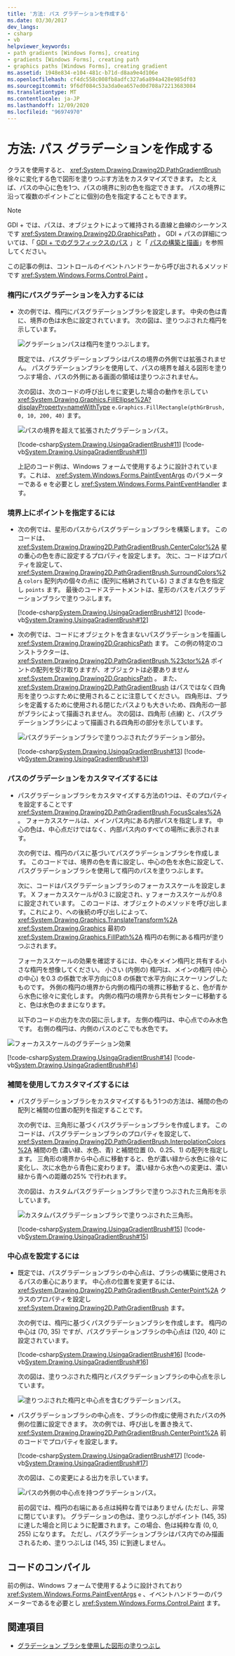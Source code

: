 ```yaml
---
title: '方法: パス グラデーションを作成する'
ms.date: 03/30/2017
dev_langs:
- csharp
- vb
helpviewer_keywords:
- path gradients [Windows Forms], creating
- gradients [Windows Forms], creating path
- graphics paths [Windows Forms], creating gradient
ms.assetid: 1948e834-e104-481c-b71d-d8aa9e4d106e
ms.openlocfilehash: cf4dc558c008fb8adfc327a6a894a428e985df03
ms.sourcegitcommit: 9f6df084c53a3da0ea657ed0d708a72213683084
ms.translationtype: MT
ms.contentlocale: ja-JP
ms.lasthandoff: 12/09/2020
ms.locfileid: "96974970"
---
```

# <a name="how-to-create-a-path-gradient"></a>方法: パス グラデーションを作成する
クラスを使用すると、 <xref:System.Drawing.Drawing2D.PathGradientBrush> 徐々に変化する色で図形を塗りつぶす方法をカスタマイズできます。 たとえば、パスの中心に色を1つ、パスの境界に別の色を指定できます。 パスの境界に沿って複数のポイントごとに個別の色を指定することもできます。  
  
> [!NOTE]
> GDI + では、パスは、オブジェクトによって維持される直線と曲線のシーケンスです <xref:System.Drawing.Drawing2D.GraphicsPath> 。 GDI + パスの詳細については、「 [GDI + でのグラフィックスのパス](graphics-paths-in-gdi.md) 」と「 [パスの構築と描画](constructing-and-drawing-paths.md)」を参照してください。  

この記事の例は、コントロールのイベントハンドラーから呼び出されるメソッドです <xref:System.Windows.Forms.Control.Paint> 。  

### <a name="to-fill-an-ellipse-with-a-path-gradient"></a>楕円にパスグラデーションを入力するには  
  
- 次の例では、楕円にパスグラデーションブラシを設定します。 中央の色は青に、境界の色は水色に設定されています。 次の図は、塗りつぶされた楕円を示しています。  
  
     ![グラデーションパスは楕円を塗りつぶします。](./media/how-to-create-a-path-gradient/gradient-path-filled-ellipse.png)  
  
     既定では、パスグラデーションブラシはパスの境界の外側では拡張されません。 パスグラデーションブラシを使用して、パスの境界を越える図形を塗りつぶす場合、パスの外側にある画面の領域は塗りつぶされません。  
  
     次の図は、次のコードの呼び出しをに変更した場合の動作を示してい <xref:System.Drawing.Graphics.FillEllipse%2A?displayProperty=nameWithType> `e.Graphics.FillRectangle(pthGrBrush, 0, 10, 200, 40)` ます。  
  
     ![パスの境界を超えて拡張されたグラデーションパス。](./media/how-to-create-a-path-gradient/gradient-path-extended-beyond-boundary.png)  
  
     [!code-csharp[System.Drawing.UsingaGradientBrush#11](~/samples/snippets/csharp/VS_Snippets_Winforms/System.Drawing.UsingaGradientBrush/CS/Class1.cs#11)]
     [!code-vb[System.Drawing.UsingaGradientBrush#11](~/samples/snippets/visualbasic/VS_Snippets_Winforms/System.Drawing.UsingaGradientBrush/VB/Class1.vb#11)]  
  
     上記のコード例は、Windows フォームで使用するように設計されています。これは、 <xref:System.Windows.Forms.PaintEventArgs> のパラメーターである e を必要とし <xref:System.Windows.Forms.PaintEventHandler> ます。  
  
### <a name="to-specify-points-on-the-boundary"></a>境界上にポイントを指定するには  
  
- 次の例では、星形のパスからパスグラデーションブラシを構築します。 このコードは、 <xref:System.Drawing.Drawing2D.PathGradientBrush.CenterColor%2A> 星の重心の色を赤に設定するプロパティを設定します。 次に、コードはプロパティを設定して、 <xref:System.Drawing.Drawing2D.PathGradientBrush.SurroundColors%2A> `colors` 配列内の個々の点に (配列に格納されている) さまざまな色を指定し `points` ます。 最後のコードステートメントは、星形のパスをパスグラデーションブラシで塗りつぶします。  
  
     [!code-csharp[System.Drawing.UsingaGradientBrush#12](~/samples/snippets/csharp/VS_Snippets_Winforms/System.Drawing.UsingaGradientBrush/CS/Class1.cs#12)]
     [!code-vb[System.Drawing.UsingaGradientBrush#12](~/samples/snippets/visualbasic/VS_Snippets_Winforms/System.Drawing.UsingaGradientBrush/VB/Class1.vb#12)]  
  
- 次の例では、コードにオブジェクトを含まないパスグラデーションを描画し <xref:System.Drawing.Drawing2D.GraphicsPath> ます。 この例の特定のコンストラクターは、 <xref:System.Drawing.Drawing2D.PathGradientBrush.%23ctor%2A> ポイントの配列を受け取りますが、オブジェクトは必要ありません <xref:System.Drawing.Drawing2D.GraphicsPath> 。 また、 <xref:System.Drawing.Drawing2D.PathGradientBrush> はパスではなく四角形を塗りつぶすために使用されることに注意してください。 四角形は、ブラシを定義するために使用される閉じたパスよりも大きいため、四角形の一部がブラシによって描画されません。 次の図は、四角形 (点線) と、パスグラデーションブラシによって描画される四角形の部分を示しています。
  
     ![パスグラデーションブラシで塗りつぶされたグラデーション部分。](./media/how-to-create-a-path-gradient/gradient-painted-path-gradient-brush.png)  
  
     [!code-csharp[System.Drawing.UsingaGradientBrush#13](~/samples/snippets/csharp/VS_Snippets_Winforms/System.Drawing.UsingaGradientBrush/CS/Class1.cs#13)]
     [!code-vb[System.Drawing.UsingaGradientBrush#13](~/samples/snippets/visualbasic/VS_Snippets_Winforms/System.Drawing.UsingaGradientBrush/VB/Class1.vb#13)]  
  
### <a name="to-customize-a-path-gradient"></a>パスのグラデーションをカスタマイズするには  
  
- パスグラデーションブラシをカスタマイズする方法の1つは、そのプロパティを設定することです <xref:System.Drawing.Drawing2D.PathGradientBrush.FocusScales%2A> 。 フォーカススケールは、メインパス内にある内部パスを指定します。 中心の色は、中心点だけではなく、内部パス内のすべての場所に表示されます。  
  
     次の例では、楕円のパスに基づいてパスグラデーションブラシを作成します。 このコードでは、境界の色を青に設定し、中心の色を水色に設定して、パスグラデーションブラシを使用して楕円のパスを塗りつぶします。  
  
     次に、コードはパスグラデーションブラシのフォーカススケールを設定します。 X フォーカススケールが0.3 に設定され、y フォーカススケールが0.8 に設定されています。 このコードは、オブジェクトのメソッドを呼び出します。これにより、への後続の呼び出しによって、 <xref:System.Drawing.Graphics.TranslateTransform%2A> <xref:System.Drawing.Graphics> 最初の <xref:System.Drawing.Graphics.FillPath%2A> 楕円の右側にある楕円が塗りつぶされます。  
  
     フォーカススケールの効果を確認するには、中心をメイン楕円と共有する小さな楕円を想像してください。 小さい (内側の) 楕円は、メインの楕円 (中心の中心) を0.3 の係数で水平方向に0.8 の係数で水平方向にスケーリングしたものです。 外側の楕円の境界から内側の楕円の境界に移動すると、色が青から水色に徐々に変化します。 内側の楕円の境界から共有センターに移動すると、色は水色のままになります。  
  
     以下のコードの出力を次の図に示します。 左側の楕円は、中心点でのみ水色です。 右側の楕円は、内側のパスのどこでも水色です。  
  
 ![フォーカススケールのグラデーション効果](./media/how-to-create-a-path-gradient/focus-scales-aqua-inner-outer-ellipse.png)  
  
 [!code-csharp[System.Drawing.UsingaGradientBrush#14](~/samples/snippets/csharp/VS_Snippets_Winforms/System.Drawing.UsingaGradientBrush/CS/Class1.cs#14)]
 [!code-vb[System.Drawing.UsingaGradientBrush#14](~/samples/snippets/visualbasic/VS_Snippets_Winforms/System.Drawing.UsingaGradientBrush/VB/Class1.vb#14)]  
  
### <a name="to-customize-with-interpolation"></a>補間を使用してカスタマイズするには  
  
- パスグラデーションブラシをカスタマイズするもう1つの方法は、補間の色の配列と補間の位置の配列を指定することです。  
  
     次の例では、三角形に基づくパスグラデーションブラシを作成します。 このコードは、パスグラデーションブラシのプロパティを設定して、 <xref:System.Drawing.Drawing2D.PathGradientBrush.InterpolationColors%2A> 補間の色 (濃い緑、水色、青) と補間位置 (0、0.25、1) の配列を指定します。 三角形の境界から中心点に移動すると、色が濃い緑から水色に徐々に変化し、次に水色から青色に変わります。 濃い緑から水色への変更は、濃い緑から青への距離の25% で行われます。  
  
     次の図は、カスタムパスグラデーションブラシで塗りつぶされた三角形を示しています。  
  
     ![カスタムパスグラデーションブラシで塗りつぶされた三角形。](./media/how-to-create-a-path-gradient/gradient-brush-filled-triangle.png)  
  
     [!code-csharp[System.Drawing.UsingaGradientBrush#15](~/samples/snippets/csharp/VS_Snippets_Winforms/System.Drawing.UsingaGradientBrush/CS/Class1.cs#15)]
     [!code-vb[System.Drawing.UsingaGradientBrush#15](~/samples/snippets/visualbasic/VS_Snippets_Winforms/System.Drawing.UsingaGradientBrush/VB/Class1.vb#15)]  
  
### <a name="to-set-the-center-point"></a>中心点を設定するには  
  
- 既定では、パスグラデーションブラシの中心点は、ブラシの構築に使用されるパスの重心にあります。 中心点の位置を変更するには、 <xref:System.Drawing.Drawing2D.PathGradientBrush.CenterPoint%2A> クラスのプロパティを設定し <xref:System.Drawing.Drawing2D.PathGradientBrush> ます。  
  
     次の例では、楕円に基づくパスグラデーションブラシを作成します。 楕円の中心は (70, 35) ですが、パスグラデーションブラシの中心点は (120, 40) に設定されています。  
  
     [!code-csharp[System.Drawing.UsingaGradientBrush#16](~/samples/snippets/csharp/VS_Snippets_Winforms/System.Drawing.UsingaGradientBrush/CS/Class1.cs#16)]
     [!code-vb[System.Drawing.UsingaGradientBrush#16](~/samples/snippets/visualbasic/VS_Snippets_Winforms/System.Drawing.UsingaGradientBrush/VB/Class1.vb#16)]  
  
     次の図は、塗りつぶされた楕円とパスグラデーションブラシの中心点を示しています。  
  
     ![塗りつぶされた楕円と中心点を含むグラデーションパス。](./media/how-to-create-a-path-gradient/gradient-path-filled-ellipse-center-point.png)  
  
- パスグラデーションブラシの中心点を、ブラシの作成に使用されたパスの外側の位置に設定できます。 次の例では、呼び出しを置き換えて、 <xref:System.Drawing.Drawing2D.PathGradientBrush.CenterPoint%2A> 前のコードでプロパティを設定します。  
  
     [!code-csharp[System.Drawing.UsingaGradientBrush#17](~/samples/snippets/csharp/VS_Snippets_Winforms/System.Drawing.UsingaGradientBrush/CS/Class1.cs#17)]
     [!code-vb[System.Drawing.UsingaGradientBrush#17](~/samples/snippets/visualbasic/VS_Snippets_Winforms/System.Drawing.UsingaGradientBrush/VB/Class1.vb#17)]  
  
     次の図は、この変更による出力を示しています。  
  
     ![パスの外側の中心点を持つグラデーションパス。](./media/how-to-create-a-path-gradient/gradient-path-center-point-outside.png)  
  
     前の図では、楕円の右端にある点は純粋な青ではありません (ただし、非常に閉じています)。 グラデーションの色は、塗りつぶしがポイント (145, 35) に達した場合と同じように配置されます。この場合、色は純粋な青 (0, 0, 255) になります。 ただし、パスグラデーションブラシはパス内でのみ描画されるため、塗りつぶしは (145, 35) に到達しません。  
  
## <a name="compiling-the-code"></a>コードのコンパイル  
 前の例は、Windows フォームで使用するように設計されており <xref:System.Windows.Forms.PaintEventArgs> `e` 、イベントハンドラーのパラメーターであるを必要とし <xref:System.Windows.Forms.Control.Paint> ます。  
  
## <a name="see-also"></a>関連項目

- [グラデーション ブラシを使用した図形の塗りつぶし](using-a-gradient-brush-to-fill-shapes.md)
